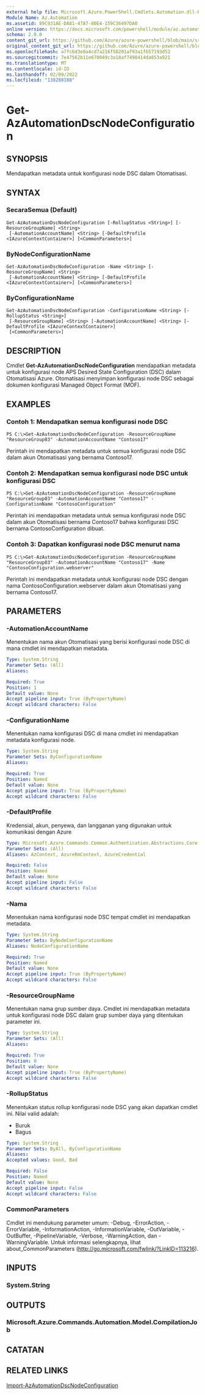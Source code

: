 ```yaml
---
external help file: Microsoft.Azure.PowerShell.Cmdlets.Automation.dll-Help.xml
Module Name: Az.Automation
ms.assetid: 89C931AE-DA81-47A7-80E4-159C36497DA0
online version: https://docs.microsoft.com/powershell/module/az.automation/get-azautomationdscnodeconfiguration
schema: 2.0.0
content_git_url: https://github.com/Azure/azure-powershell/blob/main/src/Automation/Automation/help/Get-AzAutomationDscNodeConfiguration.md
original_content_git_url: https://github.com/Azure/azure-powershell/blob/main/src/Automation/Automation/help/Get-AzAutomationDscNodeConfiguration.md
ms.openlocfilehash: a7fc6d3e8a4cd7a216f58201af93a1f657193d52
ms.sourcegitcommit: 7e47562b11e670049c3a18af7498414da853a921
ms.translationtype: MT
ms.contentlocale: id-ID
ms.lasthandoff: 02/09/2022
ms.locfileid: "138288188"
---
```

# Get-AzAutomationDscNodeConfiguration

## SYNOPSIS
Mendapatkan metadata untuk konfigurasi node DSC dalam Otomatisasi.

## SYNTAX

### SecaraSemua (Default)
```
Get-AzAutomationDscNodeConfiguration [-RollupStatus <String>] [-ResourceGroupName] <String>
 [-AutomationAccountName] <String> [-DefaultProfile <IAzureContextContainer>] [<CommonParameters>]
```

### ByNodeConfigurationName
```
Get-AzAutomationDscNodeConfiguration -Name <String> [-ResourceGroupName] <String>
 [-AutomationAccountName] <String> [-DefaultProfile <IAzureContextContainer>] [<CommonParameters>]
```

### ByConfigurationName
```
Get-AzAutomationDscNodeConfiguration -ConfigurationName <String> [-RollupStatus <String>]
 [-ResourceGroupName] <String> [-AutomationAccountName] <String> [-DefaultProfile <IAzureContextContainer>]
 [<CommonParameters>]
```

## DESCRIPTION
Cmdlet **Get-AzAutomationDscNodeConfiguration** mendapatkan metadata untuk konfigurasi node APS Desired State Configuration (DSC) dalam Otomatisasi Azure.
Otomatisasi menyimpan konfigurasi node DSC sebagai dokumen konfigurasi Managed Object Format (MOF).

## EXAMPLES

### Contoh 1: Mendapatkan semua konfigurasi node DSC
```
PS C:\>Get-AzAutomationDscNodeConfiguration -ResourceGroupName "ResourceGroup03" -AutomationAccountName "Contoso17"
```

Perintah ini mendapatkan metadata untuk semua konfigurasi node DSC dalam akun Otomatisasi yang bernama Contoso17.

### Contoh 2: Mendapatkan semua konfigurasi node DSC untuk konfigurasi DSC
```
PS C:\>Get-AzAutomationDscNodeConfiguration -ResourceGroupName "ResourceGroup03" -AutomationAccountName "Contoso17" -ConfigurationName "ContosoConfiguration"
```

Perintah ini mendapatkan metadata untuk semua konfigurasi node DSC dalam akun Otomatisasi bernama Contoso17 bahwa konfigurasi DSC bernama ContosoConfiguration dibuat.

### Contoh 3: Dapatkan konfigurasi node DSC menurut nama
```
PS C:\>Get-AzAutomationDscNodeConfiguration -ResourceGroupName "ResourceGroup03" -AutomationAccountName "Contoso17" -Name "ContosoConfiguration.webserver"
```

Perintah ini mendapatkan metadata untuk konfigurasi node DSC dengan nama ContosoConfiguration.webserver dalam akun Otomatisasi yang bernama Contoso17.

## PARAMETERS

### -AutomationAccountName
Menentukan nama akun Otomatisasi yang berisi konfigurasi node DSC di mana cmdlet ini mendapatkan metadata.

```yaml
Type: System.String
Parameter Sets: (All)
Aliases:

Required: True
Position: 1
Default value: None
Accept pipeline input: True (ByPropertyName)
Accept wildcard characters: False
```

### -ConfigurationName
Menentukan nama konfigurasi DSC di mana cmdlet ini mendapatkan metadata konfigurasi node.

```yaml
Type: System.String
Parameter Sets: ByConfigurationName
Aliases:

Required: True
Position: Named
Default value: None
Accept pipeline input: True (ByPropertyName)
Accept wildcard characters: False
```

### -DefaultProfile
Kredensial, akun, penyewa, dan langganan yang digunakan untuk komunikasi dengan Azure

```yaml
Type: Microsoft.Azure.Commands.Common.Authentication.Abstractions.Core.IAzureContextContainer
Parameter Sets: (All)
Aliases: AzContext, AzureRmContext, AzureCredential

Required: False
Position: Named
Default value: None
Accept pipeline input: False
Accept wildcard characters: False
```

### -Nama
Menentukan nama konfigurasi node DSC tempat cmdlet ini mendapatkan metadata.

```yaml
Type: System.String
Parameter Sets: ByNodeConfigurationName
Aliases: NodeConfigurationName

Required: True
Position: Named
Default value: None
Accept pipeline input: True (ByPropertyName)
Accept wildcard characters: False
```

### -ResourceGroupName
Menentukan nama grup sumber daya.
Cmdlet ini mendapatkan metadata untuk konfigurasi node DSC dalam grup sumber daya yang ditentukan parameter ini.

```yaml
Type: System.String
Parameter Sets: (All)
Aliases:

Required: True
Position: 0
Default value: None
Accept pipeline input: True (ByPropertyName)
Accept wildcard characters: False
```

### -RollupStatus
Menentukan status rollup konfigurasi node DSC yang akan dapatkan cmdlet ini.
Nilai valid adalah: 
- Buruk 
- Bagus

```yaml
Type: System.String
Parameter Sets: ByAll, ByConfigurationName
Aliases:
Accepted values: Good, Bad

Required: False
Position: Named
Default value: None
Accept pipeline input: False
Accept wildcard characters: False
```

### CommonParameters
Cmdlet ini mendukung parameter umum: -Debug, -ErrorAction, -ErrorVariable, -InformationAction, -InformationVariable, -OutVariable, -OutBuffer, -PipelineVariable, -Verbose, -WarningAction, dan -WarningVariable. Untuk informasi selengkapnya, lihat about_CommonParameters (http://go.microsoft.com/fwlink/?LinkID=113216).

## INPUTS

### System.String

## OUTPUTS

### Microsoft.Azure.Commands.Automation.Model.CompilationJob

## CATATAN

## RELATED LINKS

[Import-AzAutomationDscNodeConfiguration](./Import-AzAutomationDscNodeConfiguration.md)


